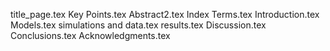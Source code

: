 title_page.tex
Key Points.tex
Abstract2.tex
Index Terms.tex
Introduction.tex
Models.tex
simulations and data.tex
results.tex
Discussion.tex
Conclusions.tex
Acknowledgments.tex